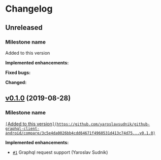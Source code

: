 # Changelog

## Unreleased

### Milestone name

Added to this version

**Implemented enhancements:**


**Fixed bugs:**


**Changed:**



## [v0.1.0](https://github.com/yaroslavsudnik/github-graphql-client-android/releases/tag/v0.1.0) (2019-08-28)

### Milestone name

[`[`Added to this version`](https://github.com/yaroslavsudnik/github-graphql-client-android/compare/3c5e4da0026bb4cdd64671f4960531d413c74d75...v0.1.0)`](https://github.com/yaroslavsudnik/github-graphql-client-android/compare/v0.0.0...v0.1.0-dev18)

**Implemented enhancements:**
- [`#1`](https://github.com/yaroslavsudnik/github-graphql-client-android/issues/1) Graphql request support (Yaroslav Sudnik)


